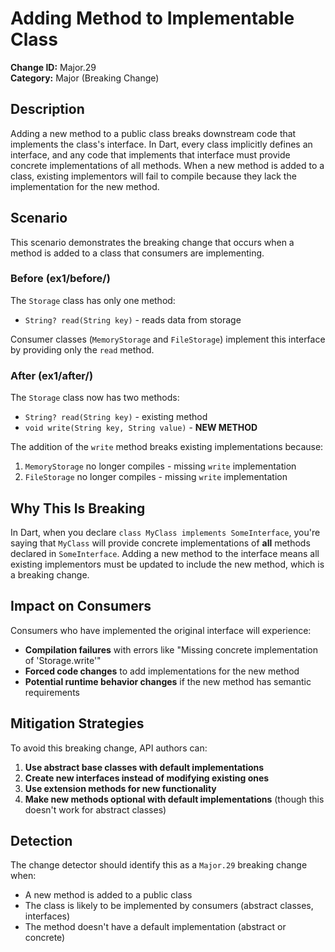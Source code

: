 # Adding Method to Implementable Class

**Change ID:** Major.29  
**Category:** Major (Breaking Change)

## Description

Adding a new method to a public class breaks downstream code that implements the class's interface. In Dart, every class implicitly defines an interface, and any code that implements that interface must provide concrete implementations of all methods. When a new method is added to a class, existing implementors will fail to compile because they lack the implementation for the new method.

## Scenario

This scenario demonstrates the breaking change that occurs when a method is added to a class that consumers are implementing.

### Before (ex1/before/)

The `Storage` class has only one method:
- `String? read(String key)` - reads data from storage

Consumer classes (`MemoryStorage` and `FileStorage`) implement this interface by providing only the `read` method.

### After (ex1/after/)

The `Storage` class now has two methods:
- `String? read(String key)` - existing method
- `void write(String key, String value)` - **NEW METHOD**

The addition of the `write` method breaks existing implementations because:

1. `MemoryStorage` no longer compiles - missing `write` implementation
2. `FileStorage` no longer compiles - missing `write` implementation

## Why This Is Breaking

In Dart, when you declare `class MyClass implements SomeInterface`, you're saying that `MyClass` will provide concrete implementations of **all** methods declared in `SomeInterface`. Adding a new method to the interface means all existing implementors must be updated to include the new method, which is a breaking change.

## Impact on Consumers

Consumers who have implemented the original interface will experience:
- **Compilation failures** with errors like "Missing concrete implementation of 'Storage.write'"
- **Forced code changes** to add implementations for the new method
- **Potential runtime behavior changes** if the new method has semantic requirements

## Mitigation Strategies

To avoid this breaking change, API authors can:

1. **Use abstract base classes with default implementations**
2. **Create new interfaces instead of modifying existing ones**
3. **Use extension methods for new functionality**
4. **Make new methods optional with default implementations** (though this doesn't work for abstract classes)

## Detection

The change detector should identify this as a `Major.29` breaking change when:
- A new method is added to a public class
- The class is likely to be implemented by consumers (abstract classes, interfaces)
- The method doesn't have a default implementation (abstract or concrete)
